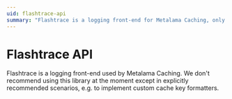 ```yaml
---
uid: flashtrace-api
summary: "Flashtrace is a logging front-end for Metalama Caching, only recommended for specific scenarios like custom cache key formatters."
---
```


# Flashtrace API

Flashtrace is a logging front-end used by Metalama Caching. We don't recommend using this library at the moment except in explicitly recommended scenarios, e.g. to implement custom cache key formatters.
